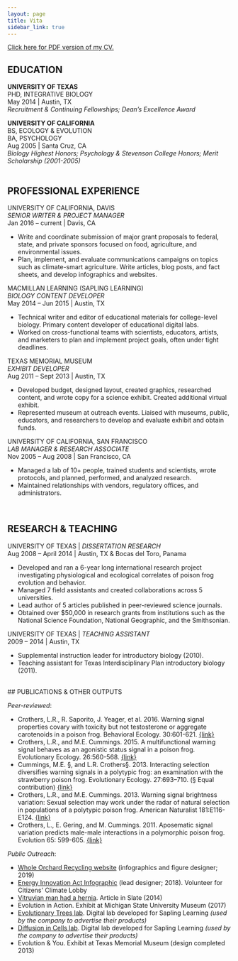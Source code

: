 ```yaml
---
layout: page
title: Vita
sidebar_link: true
---
```


<p class="message">
<a href="https://lauracrothers.github.io/assets/LauraCrothers_CV.pdf">Click here for PDF version of my CV.
</a></p>

## EDUCATION<br>
<strong>UNIVERSITY OF TEXAS</strong><br>
PHD, INTEGRATIVE BIOLOGY<br>
May 2014 | Austin, TX<br>
<em> Recruitment & Continuing Fellowships; Dean’s Excellence Award</em>

<strong>UNIVERSITY OF CALIFORNIA</strong><br>
BS, ECOLOGY & EVOLUTION<br>
BA, PSYCHOLOGY<br>
Aug 2005 | Santa Cruz, CA<br>
<em>Biology Highest Honors; Psychology & Stevenson College Honors; Merit Scholarship (2001-2005)</em>
<br><br>
## PROFESSIONAL EXPERIENCE<br>
UNIVERSITY OF CALIFORNIA, DAVIS<br>
<em>SENIOR WRITER & PROJECT MANAGER</em><br>
Jan 2016 – current | Davis, CA<br>
<ul>
<li>Write and coordinate submission of major grant proposals to federal, state, and
  private sponsors focused on food, agriculture, and environmental issues.</li>
<li>Plan, implement, and evaluate communications campaigns on topics such as
climate-smart agriculture. Write articles, blog posts, and fact sheets, and
  develop infographics and websites.</li></ul>
MACMILLAN LEARNING (SAPLING LEARNING)<br>
  <em>BIOLOGY CONTENT DEVELOPER</em><br>
May 2014 – Jun 2015 | Austin, TX<br>
<ul>
<li>Technical writer and editor of educational materials for college-level biology.
  Primary content developer of educational digital labs.</li>
<li>Worked on cross-functional teams with scientists, educators, artists, and
  marketers to plan and implement project goals, often under tight deadlines.</li></ul>
TEXAS MEMORIAL MUSEUM<br>
  <em>EXHIBIT DEVELOPER</em><br>
Aug 2011 – Sept 2013 | Austin, TX<br>
  <ul>
<li>Developed budget, designed layout, created graphics, researched content, and
  wrote copy for a science exhibit. Created additional virtual exhibit.</li>
<li>Represented museum at outreach events. Liaised with museums, public,
  educators, and researchers to develop and evaluate exhibit and obtain funds.</li></ul>
UNIVERSITY OF CALIFORNIA, SAN FRANCISCO<br>
  <em>LAB MANAGER & RESEARCH ASSOCIATE</em><br>
Nov 2005 – Aug 2008 | San Francisco, CA<br>
  <ul>
<li>Managed a lab of 10+ people, trained students and scientists, wrote protocols,
and planned, performed, and analyzed research.</li>
<li>Maintained relationships with vendors, regulatory offices, and administrators.</li></ul>
<br>

## RESEARCH & TEACHING<br>

UNIVERSITY OF TEXAS | <em>DISSERTATION RESEARCH</em><br>
Aug 2008 – April 2014 | Austin, TX & Bocas del Toro, Panama<br>
<ul>
<li>Developed and ran a 6-year long international research project investigating
  physiological and ecological correlates of poison frog evolution and behavior.</li>
  <li>Managed 7 field assistants and created collaborations across 5 universities.</li>
  <li>Lead author of 5 articles published in peer-reviewed science journals.</li>
<li>Obtained over $50,000 in research grants from institutions such as the
  National Science Foundation, National Geographic, and the Smithsonian.</li></ul>
  UNIVERSITY OF TEXAS | <em>TEACHING ASSISTANT</em><br>
2009 – 2014 | Austin, TX<br>
<ul>
  <li>Supplemental instruction leader for introductory biology (2010).</li>
  <li>Teaching assistant for Texas Interdisciplinary Plan introductory biology (2011).</li></ul>
  <br>
## PUBLICATIONS & OTHER OUTPUTS<br>

<em>Peer-reviewed</em>:
<ul>
<li>Crothers, L.R., R. Saporito, J. Yeager, et al. 2016. Warning signal properties covary with toxicity but not testosterone or aggregate carotenoids in a poison frog. Behavioral Ecology. 30:601-621. <a href="https://link.springer.com/article/10.1007/s10682-016-9830-y">{link}</a></li>
<li>Crothers, L.R., and M.E. Cummings. 2015. A multifunctional warning signal behaves as an agonistic status signal in a poison frog. Evolutionary Ecology. 26:560-568. <a href="https://academic.oup.com/beheco/article/26/2/560/258745">{link}</a></li>
<li>Cummings, M.E. §, and L.R. Crothers§. 2013. Interacting selection diversifies warning signals in a polytypic frog: an examination with the strawberry poison frog. Evolutionary Ecology. 27:693–710. (§ Equal contribution) <a href="https://link.springer.com/article/10.1007/s10682-013-9648-9">{link}</a></li>
<li>Crothers, L.R., and M.E. Cummings. 2013. Warning signal brightness variation: Sexual selection may work under the radar of natural selection in populations of a polytypic poison frog. American Naturalist 181:E116-E124. <a href="https://www.journals.uchicago.edu/doi/10.1086/670010">{link}</a></li>
<li>Crothers, L., E. Gering, and M. Cummings. 2011. Aposematic signal variation predicts male-male interactions in a polymorphic poison frog. Evolution 65: 599-605. <a href="https://onlinelibrary.wiley.com/doi/full/10.1111/j.1558-5646.2010.01154.x">{link}</a></li></ul>

<em>Public Outreach</em>:
<ul>
  <li><a href="https://orchardrecycling.ucdavis.edu/research">Whole Orchard Recycling website</a> (infographics and figure designer; 2019)
  <li><a href="https://energyinnovationact.org/how-it-works/">Energy Innovation Act Infographic</a> (lead designer; 2018). Volunteer for Citizens' Climate Lobby</li>
<li><a href="https://slate.com/technology/2014/02/vitruvian-mans-hernia-leonardo-da-vinci-drawing-shows-flaws-of-human-evolution.html">Vitruvian man had a hernia</a>. Article in Slate (2014)</li>
<li>Evolution in Action. Exhibit at Michigan State University Museum (2017)</li>
<li><a href="http://media.saplinglearning.com/pub/marketing/labs/evolutionary-trees/lab.html">Evolutionary Trees lab</a>. Digital lab developed for Sapling Learning <em>(used by the
  company to advertise their products)</em></li>
<li><a href="http://media.saplinglearning.com/pub/marketing/labs/diffusion-in-cells/lab.html">Diffusion in Cells lab</a>. Digital lab developed for Sapling Learning <em>(used by the
  company to advertise their products)</em></li>
<li>Evolution & You. Exhibit at Texas Memorial Museum (design completed 2013)</li>
